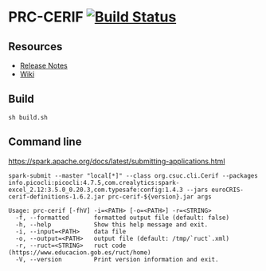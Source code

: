 # PRC-CERIF   [![Build Status](https://github.com/CSUC/PRC-CSV2XML/actions/workflows/main.yml/badge.svg)](https://github.com/CSUC/PRC-CSV2XML/actions/workflows/main.yml)

## Resources
* [Release Notes](../../releases)
* [Wiki](../../wiki/Home)

## Build

```
sh build.sh
```

## Command line
https://spark.apache.org/docs/latest/submitting-applications.html
```
spark-submit --master "local[*]" --class org.csuc.cli.Cerif --packages info.picocli:picocli:4.7.5,com.crealytics:spark-excel_2.12:3.5.0_0.20.3,com.typesafe:config:1.4.3 --jars euroCRIS-cerif-definitions-1.6.2.jar prc-cerif-${version}.jar args
```
```
Usage: prc-cerif [-fhV] -i=<PATH> [-o=<PATH>] -r=<STRING>
  -f, --formatted       formatted output file (default: false)
  -h, --help            Show this help message and exit.
  -i, --input=<PATH>    data file
  -o, --output=<PATH>   output file (default: /tmp/`ruct`.xml)
  -r, --ruct=<STRING>   ruct code (https://www.educacion.gob.es/ruct/home)
  -V, --version         Print version information and exit.
```
